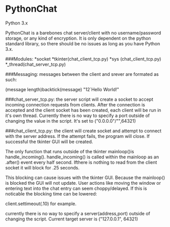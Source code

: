 # PythonChat
Python 3.x

PythonChat is a barebones chat server/client with no username/password storage, or any kind of encryption.
It is only dependent on the python standard library, so there should be no issues as long as you have Python 3.x.

###Modules:
  *socket
  *tkinter(chat_client_tcp.py)
  *sys    (chat_client_tcp.py)
  *_thread(chat_server_tcp.py)

###Messaging:
messages between the client and srever are formated as such:

  (message length)backtick(message)
  "12`Hello World!"

###chat_server_tcp.py:
the server script will create a socket to accept incoming connection requests from clients. After the connection
is accepted and the client socket has been created, each client will be run in it's own thread. Currently there is
no way to specify a port outside of changing the value in the script. It's set to ("0.0.0.0"/"",64321)

###chat_client_tcp.py:
the client will create socket and attempt to connect with the server address. If the attempt fails, the program will
close. If successful the tkinter GUI will be created. 

The only function that runs outside of the tkinter mainloop()is handle_incoming(). handle_incoming() is called 
within the mainloop as an .after() event every half second. Ifthere is nothing to read from the client socket it
will block for .25 seconds.

This blocking can cause issues with the tkinter GUI. Because the mainloop() is blocked the GUI will not update.
User actions like moving the window or entering text into the chat entry can seem choppy/delayed. If this is
noticable the blocking time can be lowered:

  client.settimeout(.10) for example.
  
currently there is no way to specify a server(address,port) outside of changing the script. Current target server
is ("127.0.0.1", 64321)
